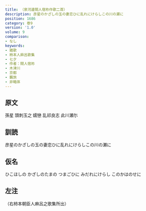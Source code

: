 ```yaml
---
title: （泉河邊間人宿祢作歌二首）
description: 彦星のかざしの玉の妻恋ひに乱れにけらしこの川の瀬に
position: 1686
category: 巻9
version: '1.0'
volume: 9
comparison:
- なし
keywords:
- 雑歌
- 柿本人麻呂歌集
- 七夕
- 作者：間人宿祢
- 木津川
- 京都
- 羈旅
- 非略体
---
```


## 原文

孫星 頭刺玉之 嬬戀 乱祁良志 此川瀬尓

## 訓読

彦星のかざしの玉の妻恋ひに乱れにけらしこの川の瀬に

## 仮名

ひこほしの かざしのたまの つまごひに みだれにけらし このかはのせに

## 左注

（右柿本朝臣人麻呂之歌集所出）
